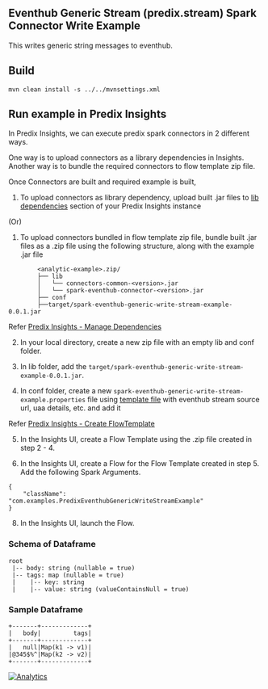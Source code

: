 ## Eventhub Generic Stream (predix.stream) Spark Connector Write Example

This writes generic string messages to eventhub.

## Build

`mvn clean install -s ../../mvnsettings.xml`

## Run example in Predix Insights

In Predix Insights, we can execute predix spark connectors in 2 different ways.

One way is to upload connectors as a library dependencies in Insights.
Another way is to bundle the required connectors to flow template zip file.

Once Connectors are built and required example is built,

1. To upload connectors as library dependency, upload built .jar files to [lib dependencies](https://docsstaging.predix.io/en-US/content/service/data_management/Andromeda/manage-dependencies#task_d912544c-d26e-471a-a0dc-78309c42b1fe) section of your Predix Insights instance

(Or)

1. To upload connectors bundled in flow template zip file, bundle built .jar files as a .zip file using the following structure, along with the example .jar file

```
        <analytic-example>.zip/
        ├── lib
        │   └── connectors-common-<version>.jar
        │   └── spark-eventhub-connector-<version>.jar
        ├── conf
        ├──target/spark-eventhub-generic-write-stream-example-0.0.1.jar
```

Refer [Predix Insights - Manage Dependencies](https://docsstaging.predix.io/en-US/content/service/data_management/Andromeda/manage-dependencies#task_d912544c-d26e-471a-a0dc-78309c42b1fe)

2. In your local directory, create a new zip file with an empty lib and conf folder.

3. In lib folder, add the `target/spark-eventhub-generic-write-stream-example-0.0.1.jar`.

4. In conf folder, create a new `spark-eventhub-generic-write-stream-example.properties` file using [template file](./conf/spark-eventhub-generic-write-stream-example.properties.template) with eventhub stream source url, uaa details, etc. and add it

Refer [Predix Insights - Create FlowTemplate](https://docsstaging.predix.io/en-US/content/service/data_management/Andromeda/configure-flow-template#concept_03b3089b-2c0a-41f2-856d-4cd457a95896)

5. In the Insights UI, create a Flow Template using the .zip file created in step 2 - 4.

6. In the Insights UI, create a Flow for the Flow Template created in step 5. Add the following Spark Arguments.

```
{
    "className": "com.examples.PredixEventhubGenericWriteStreamExample"
}
```

8. In the Insights UI, launch the Flow.

### Schema of Dataframe

```
root
 |-- body: string (nullable = true)
 |-- tags: map (nullable = true)
 |    |-- key: string
 |    |-- value: string (valueContainsNull = true)
```

### Sample Dataframe

```
+-------+-------------+
|   body|         tags|
+-------+-------------+
|   null|Map(k1 -> v1)|
|@345$%^|Map(k2 -> v2)|
+-------+-------------+
```

[![Analytics](https://ga-beacon.appspot.com/UA-82773213-1/predix-insights-examples/readme?pixel)](https://github.com/PredixDev)